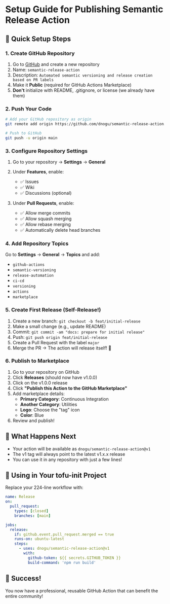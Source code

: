 # Setup Guide for Publishing Semantic Release Action

## 🚀 Quick Setup Steps

### 1. Create GitHub Repository

1. Go to [GitHub](https://github.com) and create a new repository
2. Name: `semantic-release-action`
3. Description: `Automated semantic versioning and release creation based on PR labels`
4. Make it **Public** (required for GitHub Actions Marketplace)
5. **Don't** initialize with README, .gitignore, or license (we already have them)

### 2. Push Your Code

```bash
# Add your GitHub repository as origin
git remote add origin https://github.com/dnogu/semantic-release-action.git

# Push to GitHub
git push -u origin main
```

### 3. Configure Repository Settings

1. Go to your repository → **Settings** → **General**
2. Under **Features**, enable:
   - ✅ Issues
   - ✅ Wiki
   - ✅ Discussions (optional)

3. Under **Pull Requests**, enable:
   - ✅ Allow merge commits
   - ✅ Allow squash merging
   - ✅ Allow rebase merging
   - ✅ Automatically delete head branches

### 4. Add Repository Topics

Go to **Settings** → **General** → **Topics** and add:
- `github-actions`
- `semantic-versioning`
- `release-automation`
- `ci-cd`
- `versioning`
- `actions`
- `marketplace`

### 5. Create First Release (Self-Release!)

1. Create a new branch: `git checkout -b feat/initial-release`
2. Make a small change (e.g., update README)
3. Commit: `git commit -am "docs: prepare for initial release"`
4. Push: `git push origin feat/initial-release`
5. Create a Pull Request with the label `major`
6. Merge the PR → The action will release itself! 🎉

### 6. Publish to Marketplace

1. Go to your repository on GitHub
2. Click **Releases** (should now have v1.0.0)
3. Click on the v1.0.0 release
4. Click **"Publish this Action to the GitHub Marketplace"**
5. Add marketplace details:
   - **Primary Category**: Continuous Integration
   - **Another Category**: Utilities
   - **Logo**: Choose the "tag" icon
   - **Color**: Blue
6. Review and publish!

## 🎯 What Happens Next

- Your action will be available as `dnogu/semantic-release-action@v1`
- The v1 tag will always point to the latest v1.x.x release
- You can use it in any repository with just a few lines!

## 🔄 Using in Your tofu-init Project

Replace your 224-line workflow with:

```yaml
name: Release
on:
  pull_request:
    types: [closed]
    branches: [main]

jobs:
  release:
    if: github.event.pull_request.merged == true
    runs-on: ubuntu-latest
    steps:
      - uses: dnogu/semantic-release-action@v1
        with:
          github-token: ${{ secrets.GITHUB_TOKEN }}
          build-command: 'npm run build'
```

## 🎉 Success!

You now have a professional, reusable GitHub Action that can benefit the entire community!
